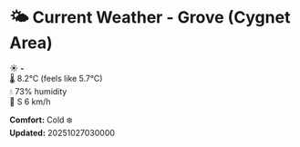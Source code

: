 # 🌤️ Current Weather - Grove (Cygnet Area)

☀️ **-**  
🌡️ 8.2°C (feels like 5.7°C)  
💧 73% humidity  
💨 S 6 km/h  

**Comfort:** Cold ❄️  
**Updated:** 20251027030000
